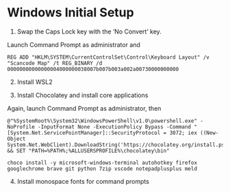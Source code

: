 # Windows Initial Setup

1. Swap the Caps Lock key with the ‘No Convert’ key.

Launch Command Prompt as administrator and

```
REG ADD "HKLM\SYSTEM\CurrentControlSet\Control\Keyboard Layout" /v "Scancode Map" /t REG_BINARY /d 00000000000000004000000038007b007b003a002a00730000000000
```

2. Install WSL2

3. Install Chocolatey and install core applications

Again, launch Command Prompt as administrator, then

```
@"%SystemRoot%\System32\WindowsPowerShell\v1.0\powershell.exe" -NoProfile -InputFormat None -ExecutionPolicy Bypass -Command "[System.Net.ServicePointManager]::SecurityProtocol = 3072; iex ((New-Object System.Net.WebClient).DownloadString('https://chocolatey.org/install.ps1'))" && SET "PATH=%PATH%;%ALLUSERSPROFILE%\chocolatey\bin"

choco install -y microsoft-windows-terminal autohotkey firefox googlechrome brave git python 7zip vscode notepadplusplus meld
```

4. Install monospace fonts for command prompts
